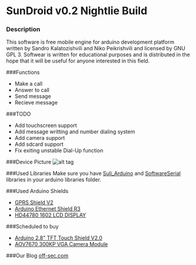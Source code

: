 # SunDroid v0.2 Nightlie Build
### Description
This software is free mobile engine for arduino development platform written by Sandro Kalatozishvili and Niko Peikrishvili and licensed by GNU GPL 3. Softwear is written for educational purposes and is distributed in the hope that it will be useful for anyone interested in this field.

###Functions
- Make a call
- Answer to call
- Send message
- Recieve message

###TODO
- Add touchscreen support
- Add message writting and number dialing system
- Add camera support
- Add sdcard support
- Fix exiting unstable Dial-Up function

###Device Picture
![alt tag](http://off-sec.com/ftp/sundroid.jpg)

###Used Libraries
Make sure you have [Suli_Arduino](https://github.com/Seeed-Studio/Suli) and [SoftwareSerial](https://github.com/arduino/Arduino/tree/master/libraries/SoftwareSerial) libraries in your arduino libraries folder.

###Used Arduino Shields
- [GPRS Shield V2](http://www.amazon.com/Seeedstudio-Arduino-GPRS-Shield-V2-0/dp/B00BOZ8K6Q/ref=sr_1_1?ie=UTF8&qid=1423689140&sr=8-1)
- [Arduino Ethernet Shield R3](http://www.amazon.com/Arduino-Rev3-Ethernet-Shield-R3/dp/B006UT97FE/ref=sr_1_1?ie=UTF8&qid=1423689194&sr=8-1)
- [HD44780 1602 LCD DISPLAY](http://www.amazon.com/HD44780-DISPLAY-MODULE-Backlight-Arduino/dp/B00FHSPES8/ref=sr_1_2?ie=UTF8&qid=1423689278&sr=8-2)

###Scheduled to buy
- [Arduino 2.8" TFT Touch Shield V2.0](http://www.amazon.com/Arduino-2-8-Touch-Shield-V2-0/dp/B00BOZBY7I/ref=sr_1_2?ie=UTF8&qid=1423599070&sr=8-2)
- [AOV7670 300KP VGA Camera Module](http://www.amazon.com/Huhushop-TM-OV7670-Camera-Arduino/dp/B00GASB45G/ref=sr_1_1?ie=UTF8&qid=1423689539&sr=8-1)

###Our Blog
[off-sec.com](http://off-sec.com)
